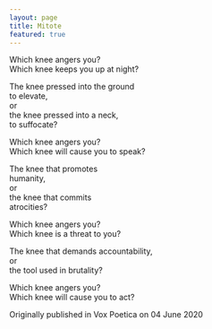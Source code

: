 ```yaml
---
layout: page
title: Mitote
featured: true
---
```


Which knee angers you?  
Which knee keeps you up at night?  

The knee pressed into the ground  
to elevate,  
or  
the knee pressed into a neck,  
to suffocate?  

Which knee angers you?  
Which knee will cause you to speak?  

The knee that promotes  
humanity,  
or  
the knee that commits  
atrocities?  

Which knee angers you?  
Which knee is a threat to you?  
 
The knee that demands accountability,  
or  
the tool used in brutality?  

Which knee angers you?  
Which knee will cause you to act?  

Originally published in Vox Poetica on 04 June 2020
